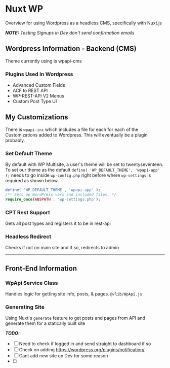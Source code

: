 # Nuxt WP

Overview for using Wordpress as a headless CMS, specifically with Nuxt.js

**_NOTE:_**
_Testing Signups in Dev don't send confirmation emails_

## Wordpress Information - Backend (CMS)

Theme currently using is wpapi-cms

### Plugins Used in Wordpress

- Advanced Custom Fields
- ACF to REST API
- WP-REST-API V2 Menus
- Custom Post Type UI
  <!-- - JAMstack Deployments -->

## My Customizations

There is `wpapi-inc` which includes a file for each for each of the Customizations added to Wordpress. This will eventually be a plugin probably.

### Set Default Theme

By default with WP Multisite, a user's theme will be set to twentyseventeen. To set our theme as the default `define( 'WP_DEFAULT_THEME', 'wpapi-app' );` needs to go inside `wp-config.php` right before where `wp-settings` is required as shown below.

```php
define( 'WP_DEFAULT_THEME', 'wpapi-app' );
/** Sets up WordPress vars and included files. */
require_once(ABSPATH . 'wp-settings.php');
```

### CPT Rest Support

Gets all post types and registers it to be in rest-api

### Headless Redirect

Checks if not on main site and if so, redirects to admin

---

## Front-End Information

### WpApi Service Class

Handles logic for getting site info, posts, & pages. `@/lib/WpApi.js`

### Generating Site

Using Nuxt's `generate` feature to get posts and pages from API and generate them for a statically built site

**_TODO:_**

- [ ] Need to check if logged in and send straight to dashboard if so
- [ ] Check on adding https://wordpress.org/plugins/notification/
- [ ] Cant add new site on Dev for some reason
- [ ]
